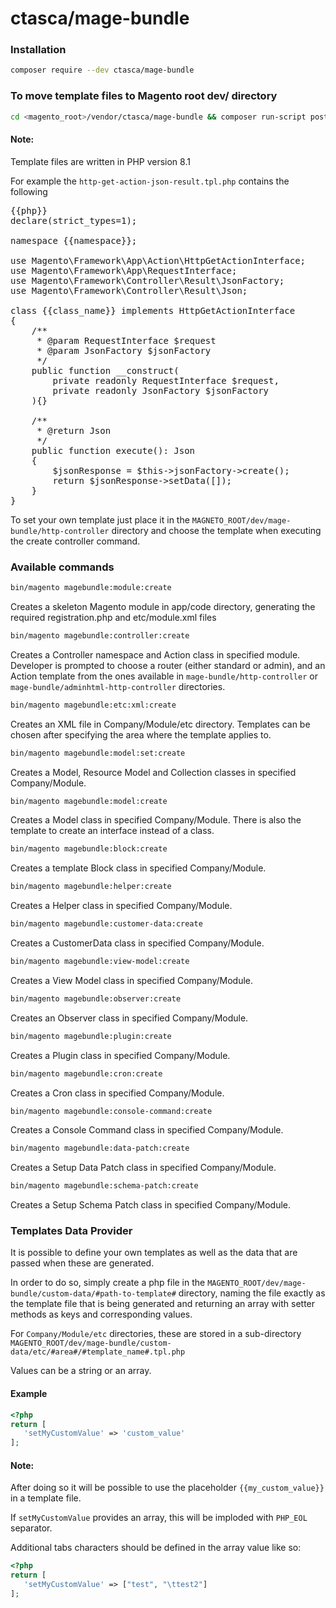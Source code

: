 # ctasca/mage-bundle
### Installation
```bash
composer require --dev ctasca/mage-bundle
```
### To move template files to Magento root dev/ directory

```bash
cd <magento_root>/vendor/ctasca/mage-bundle && composer run-script post-install-cmd
```

#### Note:
<p>Template files are written in PHP version 8.1</p>
<p>For example the <code>http-get-action-json-result.tpl.php</code> contains the following</p>

<pre>
{{php}}
declare(strict_types=1);

namespace {{namespace}};

use Magento\Framework\App\Action\HttpGetActionInterface;
use Magento\Framework\App\RequestInterface;
use Magento\Framework\Controller\Result\JsonFactory;
use Magento\Framework\Controller\Result\Json;

class {{class_name}} implements HttpGetActionInterface
{
    /**
     * @param RequestInterface $request
     * @param JsonFactory $jsonFactory
     */
    public function __construct(
        private readonly RequestInterface $request,
        private readonly JsonFactory $jsonFactory
    ){}

    /**
     * @return Json
     */
    public function execute(): Json
    {
        $jsonResponse = $this->jsonFactory->create();
        return $jsonResponse->setData([]);
    }
}
</pre>

<p>To set your own template just place it in the <code>MAGNETO_ROOT/dev/mage-bundle/http-controller</code> directory and choose the template when executing the create controller command.</p>

### Available commands
```bash
bin/magento magebundle:module:create
```
Creates a skeleton Magento module in app/code directory, generating the required registration.php and etc/module.xml files

```bash
bin/magento magebundle:controller:create
```
Creates a Controller namespace and Action class in specified module.
Developer is prompted to choose a router (either standard or admin), and an Action template from the ones available in <code>mage-bundle/http-controller</code> or <code>mage-bundle/adminhtml-http-controller</code> directories.

```bash
bin/magento magebundle:etc:xml:create
```
Creates an XML file in Company/Module/etc directory. Templates can be chosen after specifying the area where the template applies to.

```bash
bin/magento magebundle:model:set:create
```
Creates a Model, Resource Model and Collection classes in specified Company/Module.

```bash
bin/magento magebundle:model:create
```
Creates a Model class in specified Company/Module. There is also the template to create an interface instead of a class.

```bash
bin/magento magebundle:block:create
```
Creates a template Block class in specified Company/Module.

```bash
bin/magento magebundle:helper:create
```
Creates a Helper class in specified Company/Module.

```bash
bin/magento magebundle:customer-data:create
```
Creates a CustomerData class in specified Company/Module. 

```bash
bin/magento magebundle:view-model:create
```
Creates a View Model class in specified Company/Module.

```bash
bin/magento magebundle:observer:create
```
Creates an Observer class in specified Company/Module.

```bash
bin/magento magebundle:plugin:create
```
Creates a Plugin class in specified Company/Module.

```bash
bin/magento magebundle:cron:create
```
Creates a Cron class in specified Company/Module.

```bash
bin/magento magebundle:console-command:create
```
Creates a Console Command class in specified Company/Module.

```bash
bin/magento magebundle:data-patch:create
```
Creates a Setup Data Patch class in specified Company/Module.

```bash
bin/magento magebundle:schema-patch:create
```
Creates a Setup Schema Patch class in specified Company/Module.


### Templates Data Provider
<p>It is possible to define your own templates as well as the data that are passed when these are generated.</p>
<p>In order to do so, simply create a php file in the <code>MAGENTO_ROOT/dev/mage-bundle/custom-data/#path-to-template#</code> directory, naming the file exactly as the template file that is being generated and returning an array with setter methods as keys and corresponding values.</p>
<p>For <code>Company/Module/etc</code> directories, these are stored in a sub-directory <code>MAGENTO_ROOT/dev/mage-bundle/custom-data/etc/#area#/#template_name#.tpl.php</code></p>
<p>Values can be a string or an array.</p>

#### Example
```php
<?php
return [
   'setMyCustomValue' => 'custom_value'
];
```
#### Note:
<p>After doing so it will be possible to use the placeholder <code>{{my_custom_value}}</code> in a template file.</p>
<p>If <code>setMyCustomValue</code> provides an array, this will be imploded with <code>PHP_EOL</code> separator.</p>
<p>Additional tabs characters should be defined in the array value like so:</p>


```php
<?php
return [
   'setMyCustomValue' => ["test", "\ttest2"]
];
```

